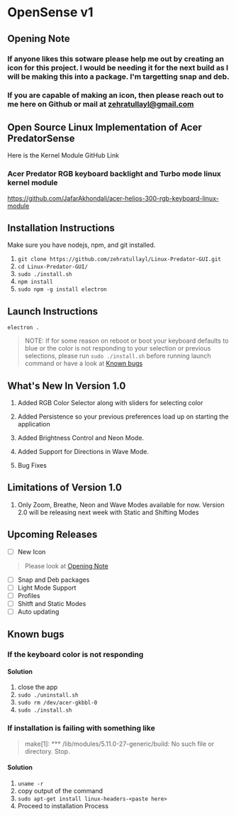 # OpenSense v1

## Opening Note
### If anyone likes this sotware please help me out by creating an icon for this project. I would be needing it for the next build as I will be making this into a package. I'm targetting snap and deb. 
### If you are capable of making an icon, then please reach out to me here on Github or mail at zehratullayl@gmail.com

## Open Source Linux Implementation of Acer PredatorSense
Here is the Kernel Module GitHub Link 
### Acer Predator RGB keyboard backlight and Turbo mode linux kernel module
https://github.com/JafarAkhondali/acer-helios-300-rgb-keyboard-linux-module

## Installation Instructions
Make sure you have nodejs, npm, and git installed.
1. `git clone https://github.com/zehratullayl/Linux-Predator-GUI.git`
2. `cd Linux-Predator-GUI/`
3. `sudo ./install.sh`
4. `npm install`
5. `sudo npm -g install electron`

## Launch Instructions
`electron .`
> NOTE: If for some reason on reboot or boot your keyboard defaults to blue or the color is not responding to your selection or previous selections, please run `sudo ./install.sh` before running launch command or have a look at [Known bugs](#known-bugs)


## What's New In Version 1.0
1. Added RGB Color Selector along with sliders for selecting color
2. Added Persistence so your previous preferences load up on starting the application 

3. Added Brightness Control and Neon Mode.
4. Added Support for Directions in Wave Mode.
5. Bug Fixes

## Limitations of Version 1.0
1. Only Zoom, Breathe, Neon and Wave Modes available for now. Version 2.0 will be releasing next week with Static and Shifting Modes

## Upcoming Releases
- [ ] New Icon 
> Please look at [Opening Note](#opening-note)
- [ ] Snap and Deb packages
- [ ] Light Mode Support
- [ ] Profiles
- [ ] Shitft and Static Modes
- [ ] Auto updating

## Known bugs
### If the keyboard color is not responding
#### Solution
1. close the app
2. `sudo ./uninstall.sh`
3. `sudo rm /dev/acer-gkbbl-0`
4. `sudo ./install.sh`

### If installation is failing with something like 
> make[1]: *** /lib/modules/5.11.0-27-generic/build: No such file or directory.  Stop.
#### Solution
1. `uname -r`
2. copy output of the command
3. `sudo apt-get install linux-headers-<paste here>`
4. Proceed to installation Process
